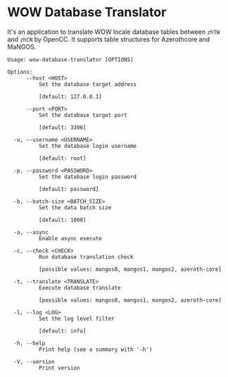 # WOW Database Translator
It's an application to translate WOW locale database tables between `zhTW` and `zhCN` by OpenCC.
It supports table structures for Azerothcore and MaNGOS.

```
Usage: wow-database-translator [OPTIONS]

Options:
      --host <HOST>
          Set the database target address

          [default: 127.0.0.1]

      --port <PORT>
          Set the database target port

          [default: 3306]

  -u, --username <USERNAME>
          Set the database login username

          [default: root]

  -p, --password <PASSWORD>
          Set the database login password

          [default: password]

  -b, --batch-size <BATCH_SIZE>
          Set the data batch size

          [default: 1000]

  -a, --async
          Enable async execute

  -c, --check <CHECK>
          Run database translation check

          [possible values: mangos0, mangos1, mangos2, azeroth-core]

  -t, --translate <TRANSLATE>
          Execute database translate

          [possible values: mangos0, mangos1, mangos2, azeroth-core]

  -l, --log <LOG>
          Set the log level filter

          [default: info]

  -h, --help
          Print help (see a summary with '-h')

  -V, --version
          Print version
```
